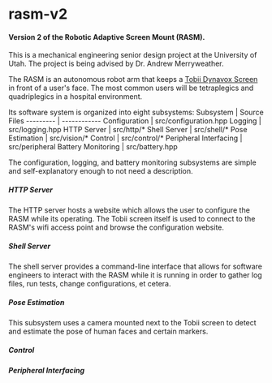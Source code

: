 # rasm-v2
#### Version 2 of the Robotic Adaptive Screen Mount (RASM).
This is a mechanical engineering senior design project at the University of Utah.
The project is being advised by Dr. Andrew Merryweather.

The RASM is an autonomous robot arm that keeps a [Tobii Dynavox Screen](https://www.tobiidynavox.com/en-US/devices/eye-gaze-devices/i-12/#Specifications) in front of a user's face.
The most common users will be tetraplegics and quadriplegics in a hospital environment.

Its software system is organized into eight subsystems:
Subsystem | Source Files
--------- | ------------
Configuration | src/configuration.hpp
Logging | src/logging.hpp
HTTP Server | src/http/*
Shell Server | src/shell/*
Pose Estimation | src/vision/*
Control | src/control/*
Peripheral Interfacing | src/peripheral
Battery Monitoring | src/battery.hpp

The configuration, logging, and battery monitoring subsystems are simple and
self-explanatory enough to not need a description.

##### HTTP Server
The HTTP server hosts a website which allows the user to configure the RASM
while its operating. The Tobii screen itself is used to connect to the RASM's
wifi access point and browse the configuration website.

##### Shell Server
The shell server provides a command-line interface that allows for software
engineers to interact with the RASM while it is running in order to gather
log files, run tests, change configurations, et cetera.

##### Pose Estimation
This subsystem uses a camera mounted next to the Tobii screen to detect and
estimate the pose of human faces and certain markers.

##### Control


##### Peripheral Interfacing

